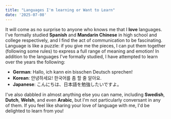 ```yaml
---
title: "Languages I'm learning or Want to Learn"
date: '2025-07-08'
---
```

It will come as no surprise to anyone who knows me that I **love** languages. I've formally studied **Spanish** and **Mandarin Chinese** in high school and college respectively, and I find the act of communication to be fascinating. Language is like a puzzle: if you give me the pieces, I can put them together (following some rules) to express a full range of meaning and emotion! In addition to the languages I've formally studied, I have attempted to learn over the years the following: 

- **German**: Hallo, ich kann ein bisschen Deutsch sprechen!
- **Korean**: 안녕하세요! 한국어를 좀 할 줄 알아요. 
- **Japanese**: こんにちは、日本語を勉強したいですよ。

I've also dabbled in almost anything else you can name, including **Swedish**, **Dutch**, **Welsh**, and even **Arabic**, but I'm not particularly conversant in any of them. If you feel like sharing your love of language with me, I'd be delighted to learn from you!